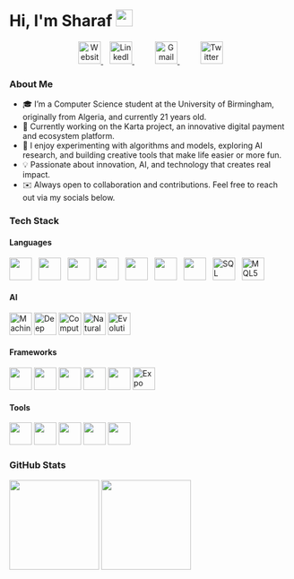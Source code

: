 # Hi, I'm Sharaf <img src="https://media.giphy.com/media/hvRJCLFzcasrR4ia7z/giphy.gif" width="30px">

<p align="center" style="margin-top: 20px;">
  <a href="https://sharafboukhezer.com" target="_blank">
    <img src="https://cdn-icons-png.flaticon.com/512/841/841364.png" alt="Website" height="40" title="Personal Website" />
  </a> &nbsp;&nbsp;
  <a href="https://www.linkedin.com/in/sharaf-boukhezer/" target="_blank" style="margin-right: 25px;">
    <img src="https://cdn.jsdelivr.net/gh/devicons/devicon/icons/linkedin/linkedin-original.svg" alt="LinkedIn" height="40" />
  </a> &nbsp;&nbsp;
  <a href="mailto:sharaf.boukhezer@gmail.com" target="_blank" style="margin-right: 25px;">
    <img src="https://upload.wikimedia.org/wikipedia/commons/a/ab/Gmail_Icon.svg" alt="Gmail" height="40" />
  </a> &nbsp;&nbsp;
  <a href="https://twitter.com/SharafBoukhezer" target="_blank">
    <img src="https://cdn.jsdelivr.net/gh/devicons/devicon/icons/twitter/twitter-original.svg" alt="Twitter" height="40" />
  </a>
</p>


### About Me
- 🎓 I’m a Computer Science student at the University of Birmingham, originally from Algeria, and currently 21 years old.  
- 💼 Currently working on the Karta project, an innovative digital payment and ecosystem platform.  
- 🔬 I enjoy experimenting with algorithms and models, exploring AI research, and building creative tools that make life easier or more fun.  
- 💡 Passionate about innovation, AI, and technology that creates real impact.  
- ✉️ Always open to collaboration and contributions. Feel free to reach out via my socials below.


### Tech Stack

#### Languages
<p align="left">
  <img src="https://skillicons.dev/icons?i=python" height="40" /> &nbsp;
  <img src="https://skillicons.dev/icons?i=java" height="40" /> &nbsp;
  <img src="https://skillicons.dev/icons?i=c" height="40" /> &nbsp;
  <img src="https://cdn.jsdelivr.net/gh/devicons/devicon/icons/haskell/haskell-original.svg" height="40" /> &nbsp;
  <img src="https://skillicons.dev/icons?i=html" height="40" /> &nbsp;
  <img src="https://skillicons.dev/icons?i=css" height="40" /> &nbsp;
  <img src="https://skillicons.dev/icons?i=javascript" height="40" /> &nbsp;
  <img src="https://cdn.jsdelivr.net/gh/devicons/devicon/icons/mysql/mysql-original.svg" height="40" title="SQL" /> &nbsp;
  <img src="https://seeklogo.com/images/M/mql5-logo-720C94F3C7-seeklogo.com.png" height="40" title="MQL5" /> &nbsp;
</p>

#### AI
<p align="left">
  <img src="https://cdn-icons-png.flaticon.com/512/1077/1077012.png" height="40" title="Machine Learning" />
  <img src="https://cdn-icons-png.flaticon.com/512/10310/10310628.png" height="40" title="Deep Learning" />
  <img src="https://cdn-icons-png.flaticon.com/512/9443/9443070.png" height="40" title="Computer Vision" />
  <img src="https://cdn-icons-png.flaticon.com/512/9939/9939828.png" height="40" title="Natural Language Processing" />
  <img src="https://cdn-icons-png.flaticon.com/512/11877/11877665.png" height="40" title="Evolutionary Computation" />
</p>

#### Frameworks
<p align="left">
  <img src="https://skillicons.dev/icons?i=react" height="40" />
  <img src="https://skillicons.dev/icons?i=nextjs" height="40" />
  <img src="https://skillicons.dev/icons?i=angular" height="40" />
  <img src="https://skillicons.dev/icons?i=pytorch" height="40" />
  <img src="https://skillicons.dev/icons?i=tailwind" height="40" />
  <img src="https://www.vectorlogo.zone/logos/expoio/expoio-icon.svg" height="40" title="Expo" />
</p>

#### Tools
<p align="left">
  <img src="https://skillicons.dev/icons?i=supabase" height="40" />
  <img src="https://skillicons.dev/icons?i=git" height="40" />
  <img src="https://skillicons.dev/icons?i=vscode" height="40" />
  <img src="https://skillicons.dev/icons?i=mongodb" height="40" />
  <img src="https://skillicons.dev/icons?i=postgresql" height="40" />
</p>


### GitHub Stats

<p align="left">
  <img src="https://github-readme-stats.vercel.app/api?username=sharafedd&show_icons=true&theme=github_dark&hide_border=true" height="160" />
  <img src="https://github-readme-stats.vercel.app/api/top-langs/?username=sharafedd&layout=compact&theme=github_dark&hide_border=true" height="160" />
</p>

